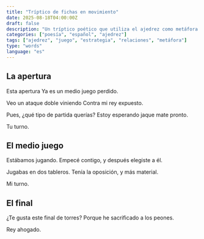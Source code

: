 ```yaml
---
title: "Tríptico de fichas en movimiento"
date: 2025-08-18T04:00:00Z
draft: false
description: "Un tríptico poético que utiliza el ajedrez como metáfora de las relaciones y el juego de la vida"
categories: ["poesía", "español", "ajedrez"]
tags: ["ajedrez", "juego", "estrategia", "relaciones", "metáfora"]
type: "words"
language: "es"
---
```



## La apertura

Esta apertura
Ya es un medio juego perdido.

Veo un ataque doble viniendo
Contra mi rey expuesto.

Pues, ¿qué tipo de partida querías?
Estoy esperando jaque mate pronto.

Tu turno.

## El medio juego

Estábamos jugando.
Empecé contigo, y después elegiste a él.

Jugabas en dos tableros.
Tenía la oposición, y más material.

Mi turno.

## El final

¿Te gusta este final de torres?
Porque he sacrificado a los peones.

Rey ahogado.